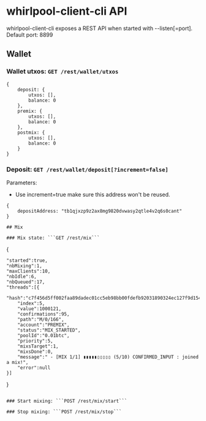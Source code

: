 # whirlpool-client-cli API

whirlpool-client-cli exposes a REST API when started with --listen[=port].
Default port: 8899

## Wallet

### Wallet utxos: ```GET /rest/wallet/utxos```
```
{
    deposit: {
        utxos: [],
        balance: 0
    },
    premix: {
        utxos: [],
        balance: 0
    },
    postmix: {
        utxos: [],
        balance: 0
    }
}
```

### Deposit: ```GET /rest/wallet/deposit[?increment=false]```
Parameters:
* Use increment=true make sure this address won't be reused.
```
{
    depositAddress: "tb1qjxzp9z2ax8mg9820dvwasy2qtle4v2q6s0cant"
}

## Mix

### Mix state: ```GET /rest/mix```
```
{

    "started":true,
    "nbMixing":1,
    "maxClients":10,
    "nbIdle":6,
    "nbQueued":17,
    "threads":[{
        "hash":"c7f456d5ff002faa89dadec01cc5eb98bb00fdefb92031890324ec127f9d1541",
        "index":5,
        "value":1000121,
        "confirmations":95,
        "path":"M/0/166",
        "account":"PREMIX",
        "status":"MIX_STARTED",
        "poolId":"0.01btc",
        "priority":5,
        "mixsTarget":1,
        "mixsDone":0,
        "message":" - [MIX 1/1] ▮▮▮▮▮▯▯▯▯▯ (5/10) CONFIRMED_INPUT : joined a mix!",
        "error":null
    }]
}
```

### Start mixing: ```POST /rest/mix/start```

### Stop mixing: ```POST /rest/mix/stop```
